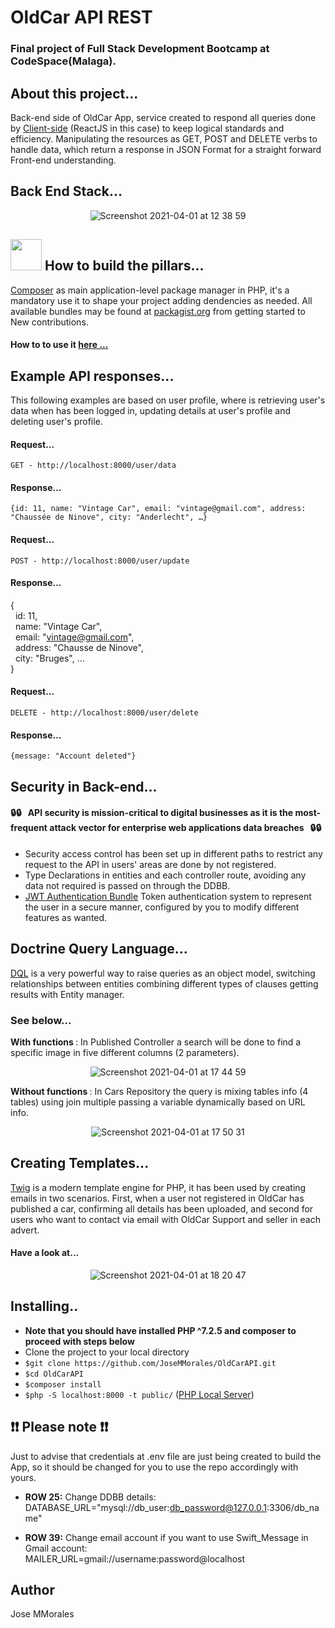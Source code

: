 # OldCar API REST 
### Final project of Full Stack Development Bootcamp at CodeSpace(Malaga).

## About this project...
Back-end side of OldCar App, service created to respond all queries done by [Client-side](https://en.wikipedia.org/wiki/Client-side#:~:text=Client%2Dside%20refers%20to%20operations,relationship%20in%20a%20computer%20network.) (ReactJS in this case) to keep logical standards and efficiency. Manipulating the resources as GET, POST and DELETE verbs to handle data, which return a response in JSON Format for a straight forward Front-end understanding.
 
## Back End Stack...
<div align="center">

![Screenshot 2021-04-01 at 12 38 59](https://user-images.githubusercontent.com/43299285/113282471-3fc66780-92e7-11eb-9f30-a9ad1507b05d.png)

</div>

<h2 align="left">
  <img src="https://user-images.githubusercontent.com/43299285/113305032-e9672200-9302-11eb-93b2-99687686883d.png" width="50">
  How to build the pillars...
</h2>

[Composer](https://getcomposer.org/) as main application-level package manager in PHP, it's a mandatory use it to shape your project adding dendencies as needed. All available bundles may be found at [packagist.org](https://packagist.org/) from getting started to New contributions.

#### How to to use it [here ...](https://getcomposer.org/doc/01-basic-usage.md)

## Example API responses...
This following examples are based on user profile, where is retrieving user's data when has been logged in, updating details at user's profile and deleting user's profile. 

#### Request...
`GET - http://localhost:8000/user/data`
#### Response...
`{id: 11, name: "Vintage Car", email: "vintage@gmail.com", address: "Chaussée de Ninove", city: "Anderlecht", …}`

#### Request...
`POST - http://localhost:8000/user/update`
#### Response...
{<br />
  &nbsp; id: 11,<br />
  &nbsp; name: "Vintage Car", <br />
  &nbsp; email: "vintage@gmail.com", <br />
  &nbsp; address: "Chausse de Ninove", <br />
  &nbsp; city: "Bruges", …<br />
}<br />

#### Request...
`DELETE - http://localhost:8000/user/delete`
#### Response...
`{message: "Account deleted"}`

## Security in Back-end...
#### :lock::lock: &nbsp; <b>API security is mission-critical to digital businesses as it is the most-frequent attack vector for enterprise web applications data breaches</b> &nbsp; :lock::lock: <br /> 

* Security access control has been set up in different paths to restrict any request to the API in users' areas are done by not registered. <br/>
* Type Declarations in entities and each controller route, avoiding any data not required is passed on through the DDBB.<br/> 
* [JWT Authentication Bundle](https://github.com/lexik/LexikJWTAuthenticationBundle) Token authentication system to represent the user in a secure manner, configured by you to modify different features as wanted. 

## Doctrine Query Language...
[DQL](https://www.doctrine-project.org/projects/doctrine-orm/en/2.8/reference/dql-doctrine-query-language.html) is a very powerful way to raise queries as an object model, switching relationships between entities combining different types of clauses getting results with Entity manager.

### See below...

<b>With functions </b>: In Published Controller a search will be done to find a specific image in five different columns (2 parameters).

<div align="center">

![Screenshot 2021-04-01 at 17 44 59](https://user-images.githubusercontent.com/43299285/113319709-05be8b00-9312-11eb-96f6-85d5c84a3887.png)

</div>

<b>Without functions </b>: In Cars Repository the query is mixing tables info (4 tables) using join multiple passing a variable dynamically based on URL info.

<div align="center">

![Screenshot 2021-04-01 at 17 50 31](https://user-images.githubusercontent.com/43299285/113320396-c3497e00-9312-11eb-909e-de8640df5bf6.png)

</div>

## Creating Templates...
[Twig](https://symfony.com/doc/current/templates.html) is a modern template engine for PHP, it has been used by creating emails in two scenarios. First, when a user not registered in OldCar has published a car, confirming all details has been uploaded, and second for users who want to contact via email with OldCar Support and seller in each advert.

#### Have a look at...
<div align="center">

![Screenshot 2021-04-01 at 18 20 47](https://user-images.githubusercontent.com/43299285/113324095-fe4db080-9316-11eb-9c96-a61587451cd1.png)

</div>

## Installing..
* **Note that you should have installed PHP ^7.2.5 and composer to proceed with steps below**
* Clone the project to your local directory
* `$git clone https://github.com/JoseMMorales/OldCarAPI.git`
* `$cd OldCarAPI`
* `$composer install`
* `$php -S localhost:8000 -t public/` ([PHP Local Server](https://www.php.net/manual/en/features.commandline.webserver.php))

## :exclamation::exclamation: Please note :exclamation::exclamation: 
Just to advise that credentials at .env file are just being created to build the App, so it should be changed for you to use the repo accordingly with yours.

* <b>ROW 25:</b> Change DDBB details:<br />
DATABASE_URL="mysql://db_user:db_password@127.0.0.1:3306/db_name"

* <b>ROW 39:</b> Change email account if you want to use Swift_Message in Gmail account:<br />
MAILER_URL=gmail://username:password@localhost

## Author
Jose MMorales
